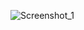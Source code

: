 ![Screenshot_1](https://github.com/kalashnikovqq/solitaireKingAlbert/assets/100009366/e448bd86-3c0b-4b3b-916a-ac7c8a9bb3c6)
